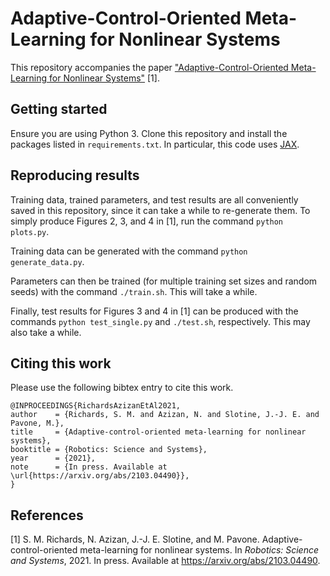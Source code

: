 # Adaptive-Control-Oriented Meta-Learning for Nonlinear Systems

This repository accompanies the paper ["Adaptive-Control-Oriented Meta-Learning for Nonlinear Systems"](https://arxiv.org/abs/2103.04490) [1].


## Getting started

Ensure you are using Python 3. Clone this repository and install the packages listed in `requirements.txt`. In particular, this code uses [JAX](https://github.com/google/jax).


## Reproducing results

Training data, trained parameters, and test results are all conveniently saved in this repository, since it can take a while to re-generate them. To simply produce Figures 2, 3, and 4 in [1], run the command `python plots.py`.

Training data can be generated with the command `python generate_data.py`.

Parameters can then be trained (for multiple training set sizes and random seeds) with the command `./train.sh`. This will take a while.

Finally, test results for Figures 3 and 4 in [1] can be produced with the commands `python test_single.py` and `./test.sh`, respectively. This may also take a while.


## Citing this work

Please use the following bibtex entry to cite this work.
```
@INPROCEEDINGS{RichardsAzizanEtAl2021,
author    = {Richards, S. M. and Azizan, N. and Slotine, J.-J. E. and Pavone, M.},
title     = {Adaptive-control-oriented meta-learning for nonlinear systems},
booktitle = {Robotics: Science and Systems},
year      = {2021},
note      = {In press. Available at \url{https://arxiv.org/abs/2103.04490}},
}
```


## References
[1] S. M. Richards, N. Azizan, J.-J. E. Slotine, and M. Pavone. Adaptive-control-oriented meta-learning for nonlinear systems. In *Robotics: Science and Systems*, 2021. In press. Available at <https://arxiv.org/abs/2103.04490>.
